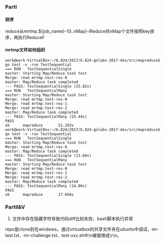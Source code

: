 ### PartI
#### 排序
reduce从mrtmp.${job_name}-{0..nMap}-iReduce共nMap个文件按照key排序，再执行ReduceF

#### mrtmp文件如何组织
```
work@work-VirtualBox:~/6.824/2017/6.824-golabs-2017-dev/src/mapreduce$ go test -v -run TestSequential
=== RUN   TestSequentialSingle
master: Starting Map/Reduce task test
Merge: read mrtmp.test-res-0
master: Map/Reduce task completed
--- PASS: TestSequentialSingle (25.82s)
=== RUN   TestSequentialMany
master: Starting Map/Reduce task test
Merge: read mrtmp.test-res-0
Merge: read mrtmp.test-res-1
Merge: read mrtmp.test-res-2
master: Map/Reduce task completed
--- PASS: TestSequentialMany (25.44s)
PASS
ok      mapreduce       51.293s
work@work-VirtualBox:~/6.824/2017/6.824-golabs-2017-dev/src/mapreduce$ go test -v -run TestSequential
=== RUN   TestSequentialSingle
master: Starting Map/Reduce task test
Merge: read mrtmp.test-res-0
master: Map/Reduce task completed
--- PASS: TestSequentialSingle (13.60s)
=== RUN   TestSequentialMany
master: Starting Map/Reduce task test
Merge: read mrtmp.test-res-0
Merge: read mrtmp.test-res-1
Merge: read mrtmp.test-res-2
master: Map/Reduce task completed
--- PASS: TestSequentialMany (14.06s)
PASS
ok      mapreduce       27.694s
```

### PartII&V
1. 文件中存在隐藏字符导致代码diff比较失败、bash脚本执行异常

repo是clone到在windows，通过virtualbox的共享文件夹在ubuntu中调试，mr-test.txt、mr-challenge.txt、test-xxx.sh中\n被替换成\r\n。
